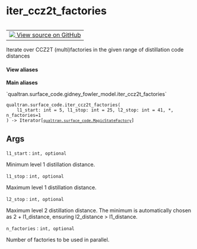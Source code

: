 # iter_ccz2t_factories


<table class="tfo-notebook-buttons tfo-api nocontent" align="left">
<td>
  <a target="_blank" href="https://github.com/quantumlib/Qualtran/blob/main/qualtran/surface_code/gidney_fowler_model.py#L146-L174">
    <img src="https://www.tensorflow.org/images/GitHub-Mark-32px.png" />
    View source on GitHub
  </a>
</td>
</table>



Iterate over CCZ2T (multi)factories in the given range of distillation code distances


<section class="expandable">
  <h4 class="showalways">View aliases</h4>
  <p>
<b>Main aliases</b>
<p>`qualtran.surface_code.gidney_fowler_model.iter_ccz2t_factories`</p>
</p>
</section>

<pre class="devsite-click-to-copy prettyprint lang-py tfo-signature-link">
<code>qualtran.surface_code.iter_ccz2t_factories(
    l1_start: int = 5, l1_stop: int = 25, l2_stop: int = 41, *, n_factories=1
) -> Iterator[<a href="../../qualtran/surface_code/MagicStateFactory.html"><code>qualtran.surface_code.MagicStateFactory</code></a>]
</code></pre>



<!-- Placeholder for "Used in" -->


<h2 class="add-link">Args</h2>

`l1_start`<a id="l1_start"></a>
: `int, optional`
  
  Minimum level 1 distillation distance.

`l1_stop`<a id="l1_stop"></a>
: `int, optional`
  
  Maximum level 1 distillation distance.

`l2_stop`<a id="l2_stop"></a>
: `int, optional`
  
  Maximum level 2 distillation distance. The minimum is
      automatically chosen as 2 + l1_distance, ensuring l2_distance > l1_distance.

`n_factories`<a id="n_factories"></a>
: `int, optional`
  
  Number of factories to be used in parallel.


